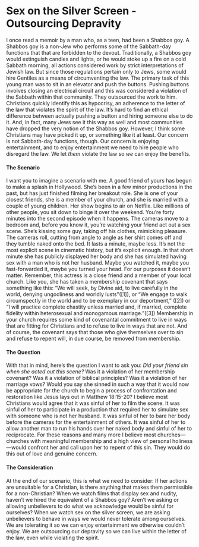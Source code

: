 # Sex on the Silver Screen - Outsourcing Depravity
I once read a memoir by a man who, as a teen, had been a Shabbos goy. A Shabbos goy is a non-Jew who performs some of the Sabbath-day functions that that are forbidden to the devout. Traditionally, a Shabbos goy would extinguish  candles and lights, or he would stoke up a fire on a cold Sabbath morning, all actions considered work by strict interpretations of Jewish law. But since those regulations pertain only to Jews, some would hire Gentiles as a means of circumventing the law. The primary task of this young man was to sit in an elevator and push the buttons. Pushing buttons involves closing an electrical circuit and this was considered a violation of the Sabbath within that community. They outsourced the work to him.
Christians quickly identify this as hypocrisy, an adherence to the letter of the law that violates the spirit of the law. It’s hard to find an ethical difference between actually pushing a button and hiring someone else to do it. And, in fact, many Jews see it this way as well and most communities have dropped the very notion of the Shabbos goy. However, I think some Christians may have picked it up, or something like it at least. Our concern is not Sabbath-day functions, though. Our concern is enjoying entertainment, and to enjoy entertainment we need to hire people who disregard the law. We let *them* violate the law so *we* can enjoy the benefits.
#### The Scenario
I want you to imagine a scenario with me. A good friend of yours has begun to make a splash in Hollywood. She’s been in a few minor productions in the past, but has just finished filming her breakout role. She is one of your closest friends, she is a member of your church, and she is married with a couple of young children.
Her show begins to air on Netflix. Like millions of other people, you sit down to binge it over the weekend. You’re forty minutes into the second episode when it happens. The cameras move to a bedroom and, before you know it, you’re watching your friend act out a sex scene. She’s kissing some guy, taking off his clothes, mimicking pleasure. The cameras roll, cutting from angle to angle as her shirt comes off and they tumble naked onto the bed. It lasts a minute, maybe less. It’s not the most explicit scene in cinematic history, but it’s explicit enough. In that short minute she has publicly displayed her body and she has simulated having sex with a man who is not her husband. Maybe you watched it, maybe you fast-forwarded it, maybe you turned your head. For our purposes it doesn’t matter.
Remember, this actress is a close friend and a member of your local church. Like you, she has taken a membership covenant that says something like this: “We will seek, by Divine aid, to live carefully in the world, denying ungodliness and worldly lusts”([1]), or “We engage to walk circumspectly in the world and to be exemplary in our deportment,” ([2]) or “I will practice complete chastity unless married and, if married, complete fidelity within heterosexual and monogamous marriage.”([3]) Membership in your church requires some kind of covenantal commitment to live in ways that are fitting for Christians and to refuse to live in ways that are not. And of course, the covenant says that those who give themselves over to sin and refuse to repent will, in due course, be removed from membership.
#### The Question
With that in mind, here’s the question I want to ask you: *Did your friend sin when she acted out this scene?* Was it a violation of her membership covenant? Was it a violation of biblical principles? Was it a violation of her marriage vows? Would you say she sinned in such a way that it would now be appropriate for the church to begin a process of confrontation and restoration like Jesus lays out in Matthew 18:15-20?
I believe most Christians would agree that it was sinful of her to film the scene. It was sinful of her to participate in a production that required her to simulate sex with someone who is not her husband. It was sinful of her to bare her body before the cameras for the entertainment of others. It was sinful of her to allow another man to run his hands over her naked body and sinful of her to reciprocate. For these reasons and many more I believe most churches—churches with meaningful membership and a high view of personal holiness—would confront her and call upon her to repent of this sin. They would do this out of love and genuine concern.
#### The Consideration
At the end of our scenario, this is what we need to consider: If her actions are unsuitable for a Christian, is there anything that makes them permissible for a non-Christian? When we watch films that display sex and nudity, haven’t we hired the equivalent of a Shabbos goy? Aren’t we asking or allowing unbelievers to do what we acknowledge would be sinful for ourselves?
When we watch sex on the silver screen, we are asking unbelievers to behave in ways we would never tolerate among ourselves. We are tolerating it so we can enjoy entertainment we otherwise couldn’t enjoy. We are outsourcing our depravity so we can live within the letter of the law, even while violating the spirit.
